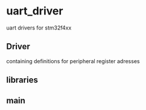 # uart_driver
uart drivers for stm32f4xx

## Driver ## 
containing definitions for peripheral register adresses

## libraries

## main
